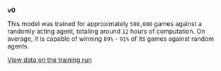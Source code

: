 

<b>v0</b>

This model was trained for approximately `500,000` games against a randomly acting agent, totaling around `12` hours of computation.  On average, it is capable of winning `89%` - `91%` of its games against random agents.

<a href="https://wandb.ai/fischerai/tabtacs/runs/2mq02bu2?workspace=user-fischerai">View data on the training run</a>

